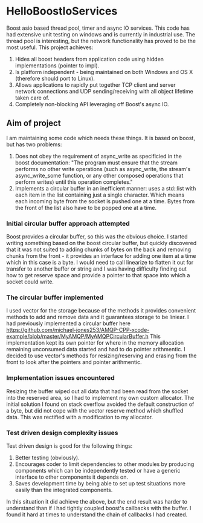 # HelloBoostIoServices
Boost asio based thread pool, timer and async IO services. This code has had extensive unit testing on windows and is currently in industrial use. The thread pool is interesting, but the network functionality has proved to be the most useful. This project achieves:
1. Hides all boost headers from application code using hidden implementations (pointer to impl).
2. Is platform independent - being maintained on both Windows and OS X (therefore should port to Linux).
3. Allows applications to rapidly put together TCP client and server network connections and UDP sending/receiving with all object lifetime taken care of.
4. Completely non-blocking API leveraging off Boost's async IO.

## Aim of project
I am maintaining some code which needs these things. It is based on boost, but has two problems:
1. Does not obey the requirement of async_write as specificied in the boost documentation: "The program must ensure that the stream performs no other write operations (such as async_write, the stream's async_write_some function, or any other composed operations that perform writes) until this operation completes."
2. Implements a circular buffer in an inefficient manner: uses a std::list with each item in the list containing just a single character. Which means each incoming byte from the socket is pushed one at a time. Bytes from the front of the list also have to be popped one at a time.

### Initial circular buffer approach attempted
Boost provides a circular buffer, so this was the obvious choice. I started writing something based on the boost circular buffer, but quickly discovered that it was not suited to adding chunks of bytes on the back and removing chunks from the front - it provides an interface for adding one item at a time which in this case is a byte. I would need to call linearize to flatten it out for transfer to another buffer or string and I was having difficulty finding out how to get reserve space and provide a pointer to that space into which a socket could write.

### The circular buffer implemented
I used vector for the storage because of the methods it provides convenient methods to add and remove data and it guarantees storage to be liniear. I had previously implemented a circular buffer here https://github.com/michael-jones253/AMQP-CPP-xcode-example/blob/master/MyAMQP/MyAMQPCircularBuffer.h This implementation kept its own pointer for where in the memory allocation remaining unconsumed data started and had to do pointer arithmentic. I decided to use vector's methods for resizing/reserving and erasing from the front to look after the pointers and pointer arithmentic.

### Implementation issues encountered
Resizing the buffer wiped out all data that had been read from the socket into the reserved area, so I had to implement my own custom allocator. The initial solution I found on stack overflow avoided the default construction of a byte, but did not cope with the vector reserve method which shuffled data. This was rectified with a modification to my allocator.

### Test driven design complexity issues
Test driven design is good for the following things:
1. Better testing (obviously).
2. Encourages coder to limit dependencies to other modules by producing components which can be independently tested or have a generic interface to other components it depends on.
3. Saves development time by being able to set up test situations more easily than the integrated components.

In this situation it did achieve the above, but the end result was harder to understand than if I had tightly coupled boost's callbacks with the buffer. I found it hard at times to understand the chain of callbacks I had created.
